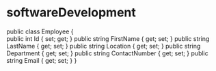 # softwareDevelopment
  public class Employee
    {   
        public int Id { set; get; }
        public string FirstName { get; set; }
        public string LastName { get; set; }
        public string Location { get; set; }
        public string Department { get; set; }
        public string ContactNumber { get; set; }
        public string Email { get; set; }
    }
